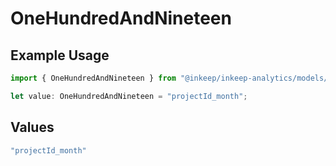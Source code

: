 # OneHundredAndNineteen

## Example Usage

```typescript
import { OneHundredAndNineteen } from "@inkeep/inkeep-analytics/models/operations";

let value: OneHundredAndNineteen = "projectId_month";
```

## Values

```typescript
"projectId_month"
```